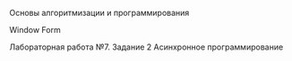 Основы алгоритмизации и программирования

Window Form

Лабораторная работа №7. Задание 2 Асинхронное программирование
